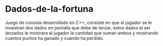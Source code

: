 # Dados-de-la-fortuna
Juego de consola desarrollado en C++, consiste en que el jugador se le muestran dos dados en pantalla que debe de lanzar, 
estos dados al ser lanzados le mostrara al jugador la cantidad que suman ambos y mostrando cuantos puntos ha ganado y cuando ha perdido.
